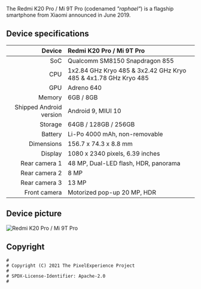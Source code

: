 The Redmi K20 Pro / Mi 9T Pro (codenamed _"raphael"_) is a flagship smartphone from Xiaomi announced in June 2019.


## Device specifications

| Device                  | Redmi K20 Pro / Mi 9T Pro                                       |
| ----------------------: | :-------------------------------------------------------------- |
| SoC                     | Qualcomm SM8150 Snapdragon 855                                  |
| CPU                     | 1x2.84 GHz Kryo 485 & 3x2.42 GHz Kryo 485 & 4x1.78 GHz Kryo 485 |
| GPU                     | Adreno 640                                                      |
| Memory                  | 6GB / 8GB                                                       |
| Shipped Android version | Android 9, MIUI 10                                              |
| Storage                 | 64GB / 128GB / 256GB                                            |
| Battery                 | Li-Po 4000 mAh, non-removable                                   |
| Dimensions              | 156.7 x 74.3 x 8.8 mm                                           |
| Display                 | 1080 x 2340 pixels, 6.39 inches                                 |
| Rear camera 1           | 48 MP, Dual-LED flash, HDR, panorama                            |
| Rear camera 2           | 8 MP                                                            |
| Rear camera 3           | 13 MP                                                           |
| Front camera            | Motorized pop-up 20 MP, HDR                                     |


## Device picture

![Redmi K20 Pro / Mi 9T Pro](https://cdn.cnbj1.fds.api.mi-img.com/mi-mall/beee478168e5c4fd0d66369386fddbbe.jpg)


## Copyright

```
#
# Copyright (C) 2021 The PixelExperience Project
#
# SPDX-License-Identifier: Apache-2.0
#